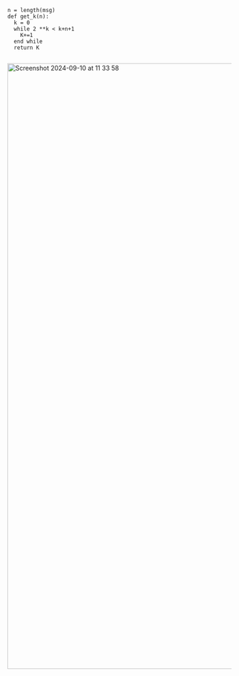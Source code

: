 ```
n = length(msg)
def get_k(n):
  k = 0
  while 2 **k < k+n+1
    K+=1
  end while
  return K


```
<img width="1359" alt="Screenshot 2024-09-10 at 11 33 58" src="https://github.com/user-attachments/assets/ee90f167-f04f-4ebe-b301-225721240c19">

